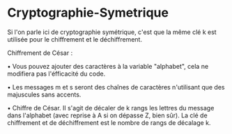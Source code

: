 # Cryptographie-Symetrique
Si l'on parle ici de cryptographie symétrique, c'est que la même clé k est utilisée pour le chiffrement et le déchiffrement.

Chiffrement de César :

• Vous pouvez ajouter des caractères à la variable "alphabet", cela ne modifiera pas l'éfficacité du code.

• Les messages m et s seront des chaînes de caractères n'utilisant que des majuscules sans accents.

• Chiffre de César. Il s'agit de décaler de k rangs les lettres du message dans l'alphabet (avec reprise à A si on dépasse Z, bien sûr). La clé de chiffrement et de déchiffrement est le nombre de rangs de décalage k.

